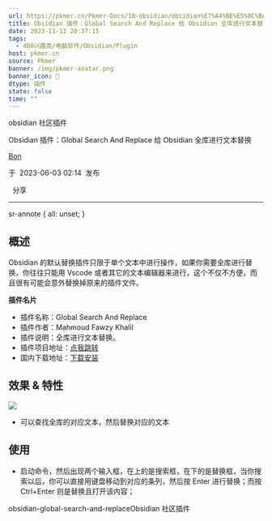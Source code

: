 ```yaml
---
url: https://pkmer.cn/Pkmer-Docs/10-obsidian/obsidian%E7%A4%BE%E5%8C%BA%E6%8F%92%E4%BB%B6/obsidian-global-search-and-replace/
title: Obsidian 插件：Global Search And Replace 给 Obsidian 全库进行文本替换
date: 2023-11-12 20:37:15
tags:
  - 400兴趣类/电脑软件/Obsidian/Plugin
host: pkmer.cn
source: Pkmer
banner: /img/pkmer-avatar.png
banner_icon: 🔖
dtype: 插件
state: false
time: ""
---
```

obsidian 社区插件

Obsidian 插件：Global Search And Replace 给 Obsidian 全库进行文本替换

[Bon](https://pkmer.cn/authors/bon)

于  2023-06-03 02:14  发布

  分享

* * *

sr-annote { all: unset; }

## 概述

Obsidian 的默认替换插件只限于单个文本中进行操作，如果你需要全库进行替换，你往往只能用 Vscode 或者其它的文本编辑器来进行，这个不仅不方便，而且很有可能会意外替换掉原来的插件文件。

**插件名片**

*   插件名称：Global Search And Replace
*   插件作者：Mahmoud Fawzy Khalil
*   插件说明：全库进行文本替换。
*   插件项目地址：[点我跳转](https://github.com/MahmoudFawzyKhalil/obsidian-global-search-and-replace)
*   国内下载地址：[下载安装](https://pkmer.cn/products/plugin/pluginMarket/?obsidian-global-search-and-replace)

## 效果 & 特性

![](https://cdn.pkmer.cn/images/20230514132110.png!pkmer)

*   可以查找全库的对应文本，然后替换对应的文本

## 使用

*   启动命令，然后出现两个输入框，在上的是搜索框，在下的是替换框，当你搜索以后，你可以直接用键盘移动到对应的条列，然后按 Enter 进行替换；而按 Ctrl+Enter 则是替换且打开该内容；

obsidian-global-search-and-replaceObsidian 社区插件